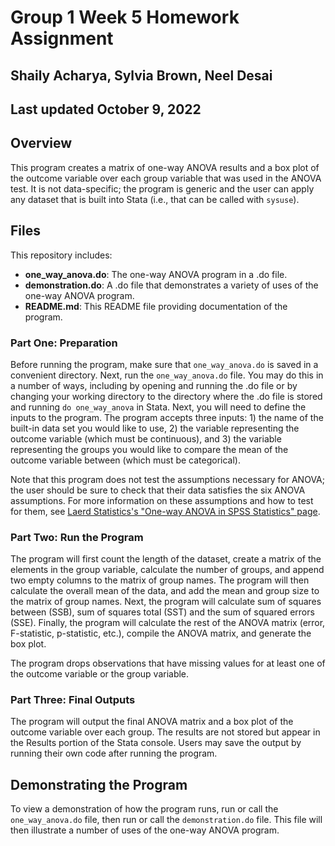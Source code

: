# Group 1 Week 5 Homework Assignment
## Shaily Acharya, Sylvia Brown, Neel Desai
## Last updated October 9, 2022

## Overview

This program creates a matrix of one-way ANOVA results and a box plot of the outcome variable over each group variable that was used in the ANOVA test. It is not data-specific; the program is generic and the user can apply any dataset that is built into Stata (i.e., that can be called with `sysuse`).

## Files
This repository includes: 

- **one_way_anova.do**: The one-way ANOVA program in a .do file.
- **demonstration.do**: A .do file that demonstrates a variety of uses of the one-way ANOVA program.
- **README.md**: This README file providing documentation of the program.

### Part One: Preparation

Before running the program, make sure that `one_way_anova.do` is saved in a convenient directory. Next, run the `one_way_anova.do` file. You may do this in a number of ways, including by opening and running the .do file or by changing your working directory to the directory where the .do file is stored and running `do one_way_anova` in Stata. Next, you will need to define the inputs to the program. The program accepts three inputs: 1) the name of the built-in data set you would like to use, 2) the variable representing the outcome variable (which must be continuous), and 3) the variable representing the groups you would like to compare the mean of the outcome variable between (which must be categorical).

Note that this program does not test the assumptions necessary for ANOVA; the user should be sure to check that their data satisfies the six ANOVA assumptions. For more information on these assumptions and how to test for them, see [Laerd Statistics's "One-way ANOVA in SPSS Statistics" page](https://statistics.laerd.com/spss-tutorials/one-way-anova-using-spss-statistics.php).

### Part Two: Run the Program

The program will first count the length of the dataset, create a matrix of the elements in the group variable, calculate the number of groups, and append two empty columns to the matrix of group names. The program will then calculate the overall mean of the data, and add the mean and group size to the matrix of group names. Next, the program will calculate sum of squares between (SSB), sum of squares total (SST) and the sum of squared errors (SSE). Finally, the program will calculate the rest of the ANOVA matrix (error, F-statistic, p-statistic, etc.), compile the ANOVA matrix, and generate the box plot.

The program drops observations that have missing values for at least one of the outcome variable or the group variable.

### Part Three: Final Outputs

The program will output the final ANOVA matrix and a box plot of the outcome variable over each group. The results are not stored but appear in the Results portion of the Stata console. Users may save the output by running their own code after running the program.

## Demonstrating the Program

To view a demonstration of how the program runs, run or call the `one_way_anova.do` file, then run or call the `demonstration.do` file. This file will then illustrate a number of uses of the one-way ANOVA program.